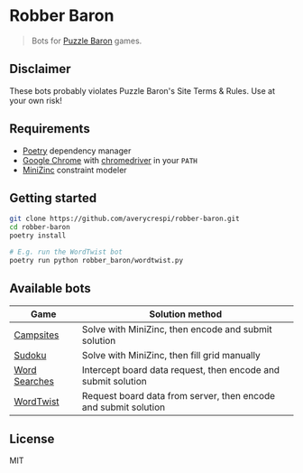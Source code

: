 # Robber Baron

> Bots for [Puzzle Baron](https://www.puzzlebaron.com/) games.

## Disclaimer

These bots probably violates Puzzle Baron's Site Terms & Rules. Use at your own risk!

## Requirements

- [Poetry](https://python-poetry.org/) dependency manager
- [Google Chrome](https://www.google.com/chrome/) with [chromedriver](https://chromedriver.chromium.org/) in your `PATH`
- [MiniZinc](https://www.minizinc.org/) constraint modeler

## Getting started

```sh
git clone https://github.com/averycrespi/robber-baron.git
cd robber-baron
poetry install

# E.g. run the WordTwist bot
poetry run python robber_baron/wordtwist.py
```

## Available bots

| Game      | Solution method |
|-----------|-----------------|
| [Campsites](https://campsites.puzzlebaron.com/) | Solve with MiniZinc, then encode and submit solution |
| [Sudoku](https://sudoku.puzzlebaron.com/) | Solve with MiniZinc, then fill grid manually |
| [Word Searches](https://wordsearch.puzzlebaron.com/) | Intercept board data request, then encode and submit solution |
| [WordTwist](https://wordtwist.puzzlebaron.com/) | Request board data from server, then encode and submit solution |

## License

MIT
